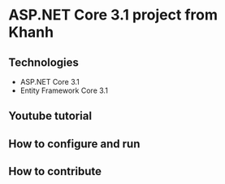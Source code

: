 # ASP.NET Core 3.1 project from Khanh
## Technologies
- ASP.NET Core 3.1
- Entity Framework Core 3.1
## Youtube tutorial
## How to configure and run
## How to contribute